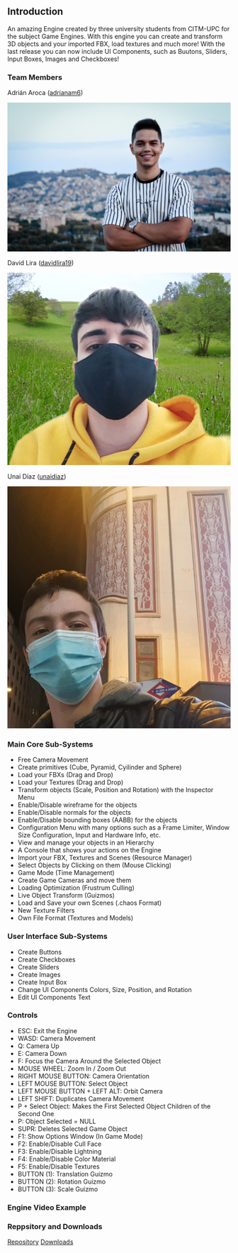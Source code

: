 ## Introduction

An amazing Engine created by three university students from CITM-UPC for the subject Game Engines. 
With this engine you can create and transform 3D objects and your imported FBX, load textures and much more!
With the last release you can now include UI Components, such as Buutons, Sliders, Input Boxes, Images and Checkboxes!



### Team Members

Adrián Aroca ([adrianam6](https://github.com/adrianam4))

<img src="\Web Images\Adrian.jpg">

David Lira ([davidlira19](https://github.com/davidlira19))

<img src="\Web Images\David.jpg">

Unai Díaz ([unaidiaz](https://github.com/unaidiaz))

<img src="\Web Images\Unai.jpg">



### Main Core Sub-Systems

- Free Camera Movement
- Create primitives (Cube, Pyramid, Cyilinder and Sphere)
- Load your FBXs (Drag and Drop)
- Load your Textures (Drag and Drop)
- Transform objects (Scale, Position and Rotation) with the Inspector Menu
- Enable/Disable wireframe for the objects
- Enable/Disable normals for the objects
- Enable/Disable bounding boxes (AABB) for the objects
- Configuration Menu with many options such as a Frame Limiter, Window Size Configuration, Input and Hardware Info, etc.
- View and manage your objects in an Hierarchy
- A Console that shows your actions on the Engine
- Import your FBX, Textures and Scenes (Resource Manager)
- Select Objects by Clicking on them (Mouse Clicking)
- Game Mode (Time Management)
- Create Game Cameras and move them
- Loading Optimization (Frustrum Culling)
- Live Object Transform (Guizmos)
- Load and Save your own Scenes (.chaos Format)
- New Texture Filters
- Own File Format (Textures and Models)


### User Interface Sub-Systems

- Create Buttons
- Create Checkboxes
- Create Sliders
- Create Images
- Create Input Box
- Change UI Components Colors, Size, Position, and Rotation
- Edit UI Components Text



### Controls

- ESC: Exit the Engine
- WASD: Camera Movement
- Q: Camera Up
- E: Camera Down
- F: Focus the Camera Around the Selected Object
- MOUSE WHEEL: Zoom In / Zoom Out
- RIGHT MOUSE BUTTON: Camera Orientation
- LEFT MOUSE BUTTON: Select Object
- LEFT MOUSE BUTTON + LEFT ALT: Orbit Camera
- LEFT SHIFT: Duplicates Camera Movement
- P + Select Object: Makes the First Selected Object Children of the Second One
- P: Object Selected = NULL
- SUPR: Deletes Selected Game Object
- F1: Show Options Window (In Game Mode)
- F2: Enable/Disable Cull Face
- F3: Enable/Disable Lightning
- F4: Enable/Disable Color Material
- F5: Enable/Disable Textures
- BUTTON (1): Translation Guizmo
- BUTTON (2): Rotation Guizmo
- BUTTON (3): Scale Guizmo



### Engine Video Example



### Reppsitory and Downloads

[Repository](https://github.com/adrianam4/Chaos-Engine)
[Downloads](https://github.com/adrianam4/Chaos-Engine/releases/tag/v.1.0)
